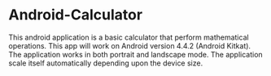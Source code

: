 # Android-Calculator
This android application is a basic calculator that perform mathematical operations.
This app will work on Android version 4.4.2 (Android Kitkat).
The application works in both portrait and landscape mode.
The application scale itself automatically depending upon the device size. 
